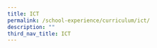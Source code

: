 ```yaml
---
title: ICT
permalink: /school-experience/curriculum/ict/
description: ""
third_nav_title: ICT
---
```

